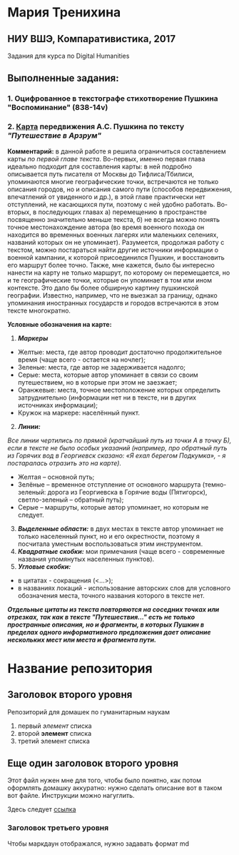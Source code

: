 # Мария Тренихина  
## НИУ ВШЭ, Компаративистика, 2017 
Задания для курса по Digital Humanities 

## Выполненные задания: 

### 1. Оцифрованное в текстографе стихотворение Пушкина "Воспоминание" (838-14v) 

### 2. [Карта](https://github.com/MariaTrenikhina/MariaTrenikhina/blob/master/Pushkin_travel_to_Arzrum_map.geojson) передвижения А.С. Пушкина по тексту *"Путешествие в Арзрум"* 

**Комментарий:** в данной работе я решила ограничиться составлением карты *по первой главе текста*. Во-первых, именно первая глава идеально подходит для составления карты: в ней подробно описывается путь писателя от Москвы до Тифлиса/Тбилиси, упоминаются многие географические точки, встречаются не только описания городов, но и описания самого пути (способов передвижения, впечатлений от увиденного и др.), в этой главе практически нет отступлений, не касающихся пути, поэтому с ней удобно работать. Во-вторых, в последующих главах а) перемещению в пространстве посвященно значительно меньше текста, б) не всегда можно понять точное местонахождение автора (во время военного похода он находится во временных военных лагерях или маленьких селениях, названий которых он не упоминает). Разумеется, продолжая работу с текстом, можно постараться найти другие источники информации о военной кампании, к которой присоединился Пушкин, и восстановить его маршрут более точно. Также, мне кажется, было бы интересно нанести на карту не только маршрут, по которому он перемещается, но и те географические точки, которые он упоминает в том или ином контексте. Это дало бы более обширную картину пушкинской географии. Известно, например, что не выезжал за границу, однако упоминания иностранных государств и городов встречаются в этом тексте многократно.   

**Условные обозначения на карте:** 

1. ***Маркеры***    
  * Желтые: места, где автор проводит достаточно продолжительное время (чаще всего - остается на ночлег); 
  * Зеленые: места, где автор не задерживается надолго; 
  * Серые: места, которые автор упоминает в связи со своим путешествием, но в которые при этом не заезжает; 
  * Оранжевые: места, точное местоположение которых определить затруднительно (информации нет ни в тексте, ни в других источниках информации); 
  * Кружок на маркере: населённый пункт. 
2. ***Линии:*** 

*Все линии чертились по прямой (кратчайший путь из точки А в точку Б), если в тексте не было особых указаний (например, про обратный путь из Горячих вод в Георгиевск сказано: «Я ехал берегом Подкумка», - я постаралась отразить это на карте).* 
  * Желтая – основной путь;  
  * Зелёные – временное отступление от основного маршрута (темно-зеленый: дорога из Георгиевска в Горячие воды (Пятигорск), светло-зеленый – обратный путь); 
  * Серые – маршруты, которые автор упоминает, но которым не следует. 
3. ***Выделенные области:*** в двух местах в тексте автор упоминает не только населенный пункт, но и его окрестности, поэтому я посчитала уместным воспользоваться этим инструментом. 
4. ***Квадратные скобки:*** мои примечания (чаще всего - современные названия упомянутых населенных пунктов). 
5. ***Угловые скобки:*** 
  * в цитатах - сокращения (<...>); 
  * в названиях локаций - использование авторских слов для условного обозначения места, точного названия которого в тексте нет. 

***Отдельные цитаты из текста повторяются на соседних точках или отрезках, так как в тексте "Путешествия..." есть не только пространные описания, но и фрагменты, в которых Пушкин в пределах одного информативного предложения дает описание нескольких мест или места и фрагмента пути.*** 


# Название репозитория
## Заголовок второго уровня 
Репозиторий для домашек по гуманитарным наукам 

1. первый *элемент* списка
2. второй **элемент** списка
3. третий элемент списка 

## Еще один заголовок второго уровня 
Этот файл нужен мне для того, чтобы было понятно, как потом оформлять домашку аккуратно: нужно сделать описание вот в таком вот файле. Инструкции можно нагуглить. 

Здесь следует [ссылка](https://github.com/) 

### Заголовок третьего уровня
Чтобы маркдаун отображался, нужно задавать формат md

